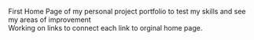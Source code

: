 First Home Page of my personal project portfolio to test my skills and see my areas of improvement  
Working on links to connect each link to orginal home page.

